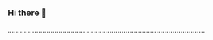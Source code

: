 ### Hi there 👋

.................................................................................................